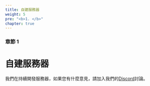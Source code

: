 ```yaml
---
title: 自建服務器
weight: 5
pre: "<b>1. </b>"
chapter: true
---
```


### 章節 1

# 自建服務器

我們在持續開發服務器，如果您有什麼意見，請加入我們的[Discord](https://discord.com/invite/nDceKgxnkV)討論。